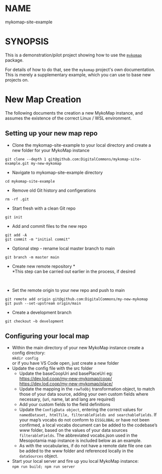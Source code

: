 # NAME

mykomap-site-example

# SYNOPSIS

This is a demonstration/pilot project showing how to use the [`mykomap`][1] package.

[1]: https://github.com/DigitalCommons/mykomap

For details of how to do that, see the `mykomap` project's own
documentation. This is merely a supplementary example, which you can
use to base new projects on.

# New Map Creation

The following documents the creation a new MykoMap instance, and assumes the existence of the correct Linux / WSL environment.

## Setting up your new map repo

- Clone the mykomap-site-example to your local directory and create a new folder for your MykoMap instance <br/>
```
git clone --depth 1 git@github.com:DigitalCommons/mykomap-site-example.git my-new-mykomap
```
- Navigate to mykomap-site-example directory <br/>
```
cd mykomap-site-example
```
- Remove old Git history and configerations <br/>
```
rm -rf .git
```
- Start fresh with a clean Git repo <br/>
```
git init
```
- Add and commit files to the new repo<br/>
```
git add -A
git commit -m "initial commit"
```
- Optional step - rename local master branch to main <br/>
```
git branch -m master main
```
- Create new remote repository \* <br/>
\*This step can be carried out earlier in the process, if desired
<br/>

- Set the remote origin to your new repo and push to main
```
git remote add origin git@github.com:DigitalCommons/my-new-mykomap
git push --set-upstream origin/main
```
- Create a development branch <br />
```
git checkout –b development
```

## Configuring your local map

- Within the main directory of your new MykoMap instance create a config directory: <br />
  `mkdir config` <br/>
  or if you have VS Code open, just create a new folder
- Update the config file with the src folder
  - Update the baseCoopUri and basePlaceUri eg: <br />
    https://dev.lod.coop/my-new-mykomap/coop/ <br/>
    https://dev.lod.coop/my-new-mykomap/place/
  - Update the mapping in the `rowToObj` transformation object, to match those of your data source, adding your own custom fields where necessary, (uri, name, lat and lang are required)
  - Add your custom fields to the field definitions
  - Update the `ConfigData object`, entering the correct values for `namedDataset, htmlTile, filterableFields and searchableFields`. If your map’s vocabs do not conform to `ESSGLOBAL` or have not been confirmed, a local vocabs document can be added to the codebase’s www folder, based on the values of your data sources `filterableFields`. The abbreviated vocabs.json used in the Mesopotamia map instance is included below as an example.
  - As with the vocabularies, if do not have a remote date file one can be added to the www folder and referenced locally in the `dataSources` object.
- Start your local server and fire up you local MykoMap instance: <br/>
  `npm run build; npm run server`
